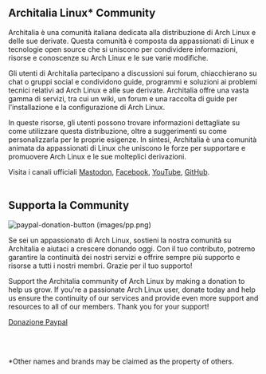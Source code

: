 
## Architalia Linux* Community


Architalia è una comunità italiana dedicata alla distribuzione di Arch Linux e delle sue derivate. Questa comunità è composta da appassionati di Linux e tecnologie open source che si uniscono per condividere informazioni, risorse e conoscenze su Arch Linux e le sue varie modifiche. 

Gli utenti di Architalia partecipano a discussioni sui forum, chiacchierano su chat o gruppi social e condividono guide, programmi e soluzioni ai problemi tecnici relativi ad Arch Linux e alle sue derivate. Architalia offre una vasta gamma di servizi, tra cui un wiki, un forum e una raccolta di guide per l'installazione e la configurazione di Arch Linux. 

In queste risorse, gli utenti possono trovare informazioni dettagliate su come utilizzare questa distribuzione, oltre a suggerimenti su come personalizzarla per le proprie esigenze. In sintesi, Architalia è una comunità animata da appassionati di Linux che uniscono le forze per supportare e promuovere Arch Linux e le sue molteplici derivazioni.

Visita i canali ufficiali <a rel="me" href="https://mastodon.social/@architalia">Mastodon</a>, [Facebook](https://www.facebook.com/groups/architalia), [YouTube](https://www.youtube.com/@ArchItalia), [GitHub](https://github.com/ArchItalia).
<br><br>



## Supporta la Community

![paypal-donation-button (images/pp.png)](https://www.paypal.com/donate/?hosted_button_id=3C4YAF9NXMEWL) 

Se sei un appassionato di Arch Linux, sostieni la nostra comunità su Architalia e aiutaci a crescere donando oggi. Con il tuo contributo, potremo garantire la continuità dei nostri servizi e offrire sempre più supporto e risorse a tutti i nostri membri. Grazie per il tuo supporto!

Support the Architalia community of Arch Linux by making a donation to help us grow. If you're a passionate Arch Linux user, donate today and help us ensure the continuity of our services and provide even more support and resources to all of our members. Thank you for your support!

[Donazione Paypal](https://www.paypal.com/donate/?hosted_button_id=3C4YAF9NXMEWL)

<br><br>

*Other names and brands may be claimed as the property of others.
